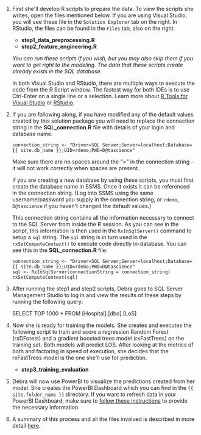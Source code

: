 
1.  First she'll develop R scripts to prepare the data.  To view the scripts she writes, open the files mentioned below.  If you are using Visual Studio, you will see these file in the `Solution Explorer` tab on the right.  In RStudio, the files can be found in the `Files` tab, also on the right. 

    * **step1_data_preprocessing.R**
    * **step2_feature_engineering.R**
    
    *You can run these scripts if you wish, but you may also skip them if you want to get right to the modeling.  The data that these scripts create already exists in the SQL database.* 

    In both Visual Studio and RStudio, there are multiple ways to execute the code from the R Script window.  The fastest way for both IDEs is to use Ctrl-Enter on a single line or a selection.  Learn more about  <a href="http://microsoft.github.io/RTVS-docs/">R Tools for Visual Studio</a> or <a href="https://www.rstudio.com/products/rstudio/features/">RStudio</a>.

2.  If you are following along, if you have modified any of the default values created by this solution package you will need to replace the connection string in the **SQL_connection.R** file with details of your login and database name.  
   
       
        connection_string <- "Driver=SQL Server;Server=localhost;Database={{ site.db_name }};UID=rdemo;PWD=D@tascience"
         

    <div class = "label label-info">
        Make sure there are no spaces around the "=" in the connection string - it will not work correctly when spaces are present.
    </div>

    If you are creating a new database by using these scripts, you must first create the database name in SSMS.  Once it exists it can be referenced in the connection string.  (Log into SSMS using the same username/password you supply in the connection string, or `rdemo`, `D@tascience` if you haven't changed the default values.)

    This connection string contains all the information necessary to connect to the SQL Server from inside the R session. As you can see in the script, this information is then used in the `RxInSqlServer()` command to setup a `sql` string.  The `sql` string is in turn used in the `rxSetComputeContext()` to execute code directly in-database.  You can see this in the **SQL_connection.R** file:

        connection_string <- "Driver=SQL Server;Server=localhost;Database={{ site.db_name }};UID=rdemo;PWD=D@tascience"
        sql <- RxInSqlServer(connectionString = connection_string)
        rxSetComputeContext(sql)
      

    
 3.  After running the step1 and step2 scripts, Debra goes to SQL Server Management Studio to log in and view the results of these steps  by running the following query:
        

        SELECT TOP 1000 *    FROM [Hospital].[dbo].[LoS]

4.  Now she is ready for training the models.  She creates and executes the following script to train and score  a regression Random Forest (rxDForest) and a gradient boosted trees model (rxFastTrees) on the training set. Both models will  predict LOS.  After looking at the metrics of both and factoring in speed of execution, she decides that the rxFastTrees model is the one she'll use for prediction.  

    *  **step3_training_evaluation**


6.  Debra will now use PowerBI to visualize the predictions created from her model.  She creates the PowerBI Dashboard which you can find in the `{{ site.folder_name }}` directory.  If you want to refresh data in your PowerBI Dashboard, make sure to [follow these instructions](Visualize_Results.html) to provide the necessary information.

7.  A summary of this process and all the files involved is described in more detail [here](data-scientist.html).
